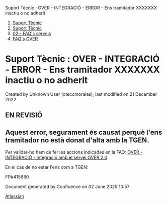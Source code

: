Suport Tècnic : OVER - INTEGRACIÓ - ERROR - Ens tramitador XXXXXXX inactiu o no adherit  

1.  [Suport Tècnic](index.html)
2.  [Suport Tècnic](13893782.html)
3.  [02 - FAQ's serveis](26313393.html)
4.  [FAQ's OVER](28705589.html)

Suport Tècnic : OVER - INTEGRACIÓ - ERROR - Ens tramitador XXXXXXX inactiu o no adherit
=======================================================================================

Created by Unknown User (oteccmorales), last modified on 21 December 2022

EN REVISIÓ
----------

Aquest error, segurament és causat perquè l'ens tramitador no està donat d'alta amb la TGEN.
--------------------------------------------------------------------------------------------

Per validar-ho hem de fer les accions indicades en la FAQ: [OVER - INTEGRACIÓ - Integració amb el servei OVER 2.0](41522646.html)

En el cas de no estar l'ens com a TGEN:

  

  

  

FP#415680

Document generated by Confluence on 02 June 2025 10:57

[Atlassian](http://www.atlassian.com/)